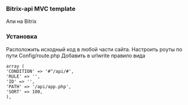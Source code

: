 ### Bitrix-api MVC template
Апи на Bitrix

### Установка
Расположить исходный код в любой части сайта. Настроить роуты по пути Config/route.php
Добавить в urlwrite правило вида
```
array (
'CONDITION' => '#^/api/#',
'RULE' => '',
'ID' => '',
'PATH' => '/api/app.php',
'SORT' => 100,
),
```